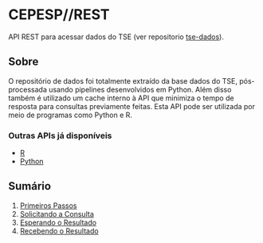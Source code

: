 # CEPESP//REST
API REST para acessar dados do TSE (ver repositorio [tse-dados](https://github.com/Cepesp-Fgv/tse-dados/wiki)).

## Sobre
O repositório de dados foi totalmente extraído da base dados do TSE, pós-processada usando pipelines desenvolvidos em Python. Além disso também é utilizado um cache interno à API que minimiza o tempo de resposta para consultas previamente feitas. Esta API pode ser utilizada por meio de programas como Python e R.

### Outras APIs já disponíveis
- [R](http://github.com/Cepesp-Fgv/cepesp-r)
- [Python](http://github.com/Cepesp-Fgv/cepesp-python)

## Sumário
1. [Primeiros Passos](01_PrimeirosPassos.md)
2. [Solicitando a Consulta](02_SolicitandoConsulta.md)
3. [Esperando o Resultado](03_Espera.md)
4. [Recebendo o Resultado](04_Resultado.md)
